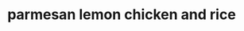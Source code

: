 ---
id: 593044f944e3ce00113dfb77
servings: 6
notes:
directions: '1 heat oven to 375°f. spray 8-inch square (2-quart) baking dish with cooking spray.
2 in baking dish; mix all ingredients well.
3 bake 45 to 50 minutes or until rice is tender and most of the liquid is absorbed.
4 let stand 10 minutes before serving.'
ingredients: '1 package (14 oz) chicken tenders (not breaded); cut into bite-size pieces
1 cup uncooked regular long-grain white rice
2 1/2 cups progresso™ chicken stock (from 32-oz carton)
1 1/2 cups shredded parmesan cheese
2 tablespoons lemon juice
1 tablespoon grated lemon peel
1/2 teaspoon black pepper
1/4 teaspoon salt'
rating: 5
ease: easy
category: main course
href: 'https: //www.pillsbury.com/recipes/parmesan-lemon-chicken-bake/f27858b6-5211-4c94-acff-18d0c70c7b72'
totalTime: 1 hour 10 minutes
cookTime: 1 hour
prepTime: 10 minutes
title: parmesan lemon chicken and rice
img:
slug: parmesan-lemon-chicken-and-rice
---